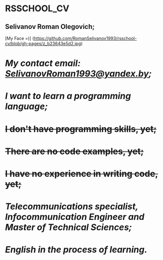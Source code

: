 # RSSCHOOL_CV
## Selivanov Roman Olegovich;
[My Face =)] (https://github.com/RomanSelivanov1993/rsschool-cv/blob/gh-pages/z_b23643e5d2.jpg)
# *My contact email: SelivanovRoman1993@yandex.by;*
# ___I want to learn a programming language;___
# ~~I don't have programming skills, yet;~~
# ~~There are no code examples, yet;~~
# ~~I have no experience in writing code, yet;~~
# *Telecommunications specialist, Infocommunication Engineer and Master of Technical Sciences;*
# ___English in the process of learning.___
